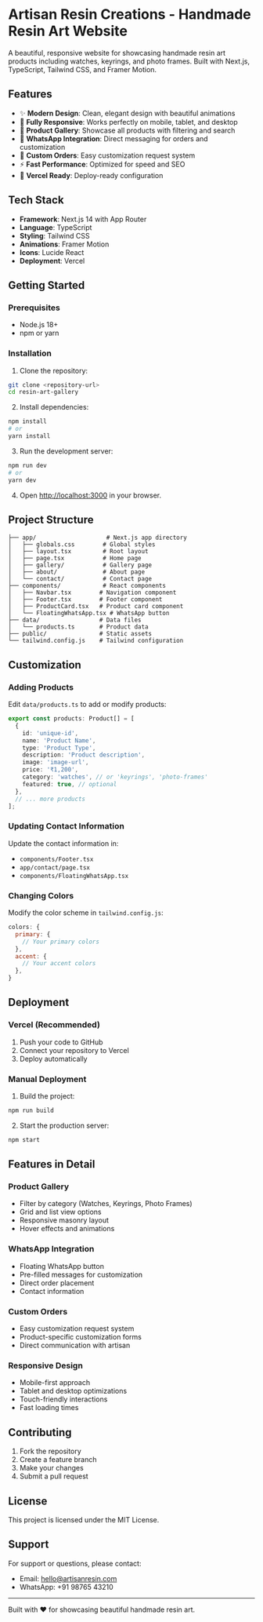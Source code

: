 # Artisan Resin Creations - Handmade Resin Art Website

A beautiful, responsive website for showcasing handmade resin art products including watches, keyrings, and photo frames. Built with Next.js, TypeScript, Tailwind CSS, and Framer Motion.

## Features

- ✨ **Modern Design**: Clean, elegant design with beautiful animations
- 📱 **Fully Responsive**: Works perfectly on mobile, tablet, and desktop
- 🎨 **Product Gallery**: Showcase all products with filtering and search
- 💬 **WhatsApp Integration**: Direct messaging for orders and customization
- 🎯 **Custom Orders**: Easy customization request system
- ⚡ **Fast Performance**: Optimized for speed and SEO
- 🚀 **Vercel Ready**: Deploy-ready configuration

## Tech Stack

- **Framework**: Next.js 14 with App Router
- **Language**: TypeScript
- **Styling**: Tailwind CSS
- **Animations**: Framer Motion
- **Icons**: Lucide React
- **Deployment**: Vercel

## Getting Started

### Prerequisites

- Node.js 18+ 
- npm or yarn

### Installation

1. Clone the repository:
```bash
git clone <repository-url>
cd resin-art-gallery
```

2. Install dependencies:
```bash
npm install
# or
yarn install
```

3. Run the development server:
```bash
npm run dev
# or
yarn dev
```

4. Open [http://localhost:3000](http://localhost:3000) in your browser.

## Project Structure

```
├── app/                    # Next.js app directory
│   ├── globals.css        # Global styles
│   ├── layout.tsx         # Root layout
│   ├── page.tsx           # Home page
│   ├── gallery/           # Gallery page
│   ├── about/             # About page
│   └── contact/           # Contact page
├── components/            # React components
│   ├── Navbar.tsx        # Navigation component
│   ├── Footer.tsx        # Footer component
│   ├── ProductCard.tsx   # Product card component
│   └── FloatingWhatsApp.tsx # WhatsApp button
├── data/                 # Data files
│   └── products.ts       # Product data
├── public/               # Static assets
└── tailwind.config.js    # Tailwind configuration
```

## Customization

### Adding Products

Edit `data/products.ts` to add or modify products:

```typescript
export const products: Product[] = [
  {
    id: 'unique-id',
    name: 'Product Name',
    type: 'Product Type',
    description: 'Product description',
    image: 'image-url',
    price: '₹1,200',
    category: 'watches', // or 'keyrings', 'photo-frames'
    featured: true, // optional
  },
  // ... more products
];
```

### Updating Contact Information

Update the contact information in:
- `components/Footer.tsx`
- `app/contact/page.tsx`
- `components/FloatingWhatsApp.tsx`

### Changing Colors

Modify the color scheme in `tailwind.config.js`:

```javascript
colors: {
  primary: {
    // Your primary colors
  },
  accent: {
    // Your accent colors
  },
}
```

## Deployment

### Vercel (Recommended)

1. Push your code to GitHub
2. Connect your repository to Vercel
3. Deploy automatically

### Manual Deployment

1. Build the project:
```bash
npm run build
```

2. Start the production server:
```bash
npm start
```

## Features in Detail

### Product Gallery
- Filter by category (Watches, Keyrings, Photo Frames)
- Grid and list view options
- Responsive masonry layout
- Hover effects and animations

### WhatsApp Integration
- Floating WhatsApp button
- Pre-filled messages for customization
- Direct order placement
- Contact information

### Custom Orders
- Easy customization request system
- Product-specific customization forms
- Direct communication with artisan

### Responsive Design
- Mobile-first approach
- Tablet and desktop optimizations
- Touch-friendly interactions
- Fast loading times

## Contributing

1. Fork the repository
2. Create a feature branch
3. Make your changes
4. Submit a pull request

## License

This project is licensed under the MIT License.

## Support

For support or questions, please contact:
- Email: hello@artisanresin.com
- WhatsApp: +91 98765 43210

---

Built with ❤️ for showcasing beautiful handmade resin art. 